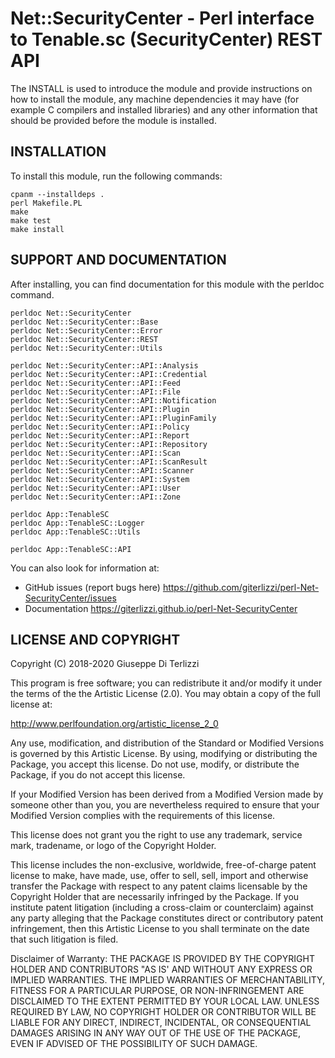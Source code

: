 # Net::SecurityCenter - Perl interface to Tenable.sc (SecurityCenter) REST API

The INSTALL is used to introduce the module and provide instructions on
how to install the module, any machine dependencies it may have (for
example C compilers and installed libraries) and any other information
that should be provided before the module is installed.

## INSTALLATION

To install this module, run the following commands:

    cpanm --installdeps .
    perl Makefile.PL
    make
    make test
    make install

## SUPPORT AND DOCUMENTATION

After installing, you can find documentation for this module with the
perldoc command.

    perldoc Net::SecurityCenter
    perldoc Net::SecurityCenter::Base
    perldoc Net::SecurityCenter::Error
    perldoc Net::SecurityCenter::REST
    perldoc Net::SecurityCenter::Utils

    perldoc Net::SecurityCenter::API::Analysis
    perldoc Net::SecurityCenter::API::Credential
    perldoc Net::SecurityCenter::API::Feed
    perldoc Net::SecurityCenter::API::File
    perldoc Net::SecurityCenter::API::Notification
    perldoc Net::SecurityCenter::API::Plugin
    perldoc Net::SecurityCenter::API::PluginFamily
    perldoc Net::SecurityCenter::API::Policy
    perldoc Net::SecurityCenter::API::Report
    perldoc Net::SecurityCenter::API::Repository
    perldoc Net::SecurityCenter::API::Scan
    perldoc Net::SecurityCenter::API::ScanResult
    perldoc Net::SecurityCenter::API::Scanner
    perldoc Net::SecurityCenter::API::System
    perldoc Net::SecurityCenter::API::User
    perldoc Net::SecurityCenter::API::Zone

    perldoc App::TenableSC
    perldoc App::TenableSC::Logger
    perldoc App::TenableSC::Utils

    perldoc App::TenableSC::API


You can also look for information at:

  * GitHub issues (report bugs here) https://github.com/giterlizzi/perl-Net-SecurityCenter/issues
  * Documentation https://giterlizzi.github.io/perl-Net-SecurityCenter


## LICENSE AND COPYRIGHT

Copyright (C) 2018-2020 Giuseppe Di Terlizzi

This program is free software; you can redistribute it and/or modify it
under the terms of the the Artistic License (2.0). You may obtain a
copy of the full license at:

http://www.perlfoundation.org/artistic_license_2_0

Any use, modification, and distribution of the Standard or Modified
Versions is governed by this Artistic License. By using, modifying or
distributing the Package, you accept this license. Do not use, modify,
or distribute the Package, if you do not accept this license.

If your Modified Version has been derived from a Modified Version made
by someone other than you, you are nevertheless required to ensure that
your Modified Version complies with the requirements of this license.

This license does not grant you the right to use any trademark, service
mark, tradename, or logo of the Copyright Holder.

This license includes the non-exclusive, worldwide, free-of-charge
patent license to make, have made, use, offer to sell, sell, import and
otherwise transfer the Package with respect to any patent claims
licensable by the Copyright Holder that are necessarily infringed by the
Package. If you institute patent litigation (including a cross-claim or
counterclaim) against any party alleging that the Package constitutes
direct or contributory patent infringement, then this Artistic License
to you shall terminate on the date that such litigation is filed.

Disclaimer of Warranty: THE PACKAGE IS PROVIDED BY THE COPYRIGHT HOLDER
AND CONTRIBUTORS "AS IS' AND WITHOUT ANY EXPRESS OR IMPLIED WARRANTIES.
THE IMPLIED WARRANTIES OF MERCHANTABILITY, FITNESS FOR A PARTICULAR
PURPOSE, OR NON-INFRINGEMENT ARE DISCLAIMED TO THE EXTENT PERMITTED BY
YOUR LOCAL LAW. UNLESS REQUIRED BY LAW, NO COPYRIGHT HOLDER OR
CONTRIBUTOR WILL BE LIABLE FOR ANY DIRECT, INDIRECT, INCIDENTAL, OR
CONSEQUENTIAL DAMAGES ARISING IN ANY WAY OUT OF THE USE OF THE PACKAGE,
EVEN IF ADVISED OF THE POSSIBILITY OF SUCH DAMAGE.

